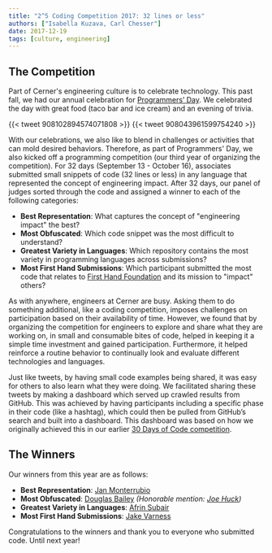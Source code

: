 ```yaml
---
title: "2^5 Coding Competition 2017: 32 lines or less"
authors: ["Isabella Kuzava, Carl Chesser"]
date: 2017-12-19
tags: [culture, engineering]
---
```


## The Competition

Part of Cerner's engineering culture is to celebrate technology. This past fall, we had our annual celebration for [Programmers’ Day](https://twitter.com/CernerEng/status/908047795768217600). We celebrated the day with great food (taco bar and ice cream) and an evening of trivia.


{{< tweet 908102894574071808 >}}
{{< tweet 908043961599754240 >}}

With our celebrations, we also like to blend in challenges or activities that can mold desired behaviors. Therefore, as part of Programmers' Day, we also kicked off a programming competition (our third year of organizing the competition). For 32 days (September 13 - October 16), associates submitted small snippets of code (32 lines or less) in any language that represented the concept of engineering impact. After 32 days, our panel of judges sorted through the code and assigned a winner to each of the following categories:

* **Best Representation**:  What captures the concept of "engineering impact" the best?
* **Most Obfuscated**: Which code snippet was the most difficult to understand?
* **Greatest Variety in Languages**:  Which repository contains the most variety in programming languages across submissions?
* **Most First Hand Submissions**: Which participant submitted the most code that relates to [First Hand Foundation](https://www.firsthandfoundation.org/) and its mission to "impact" others?

As with anywhere, engineers at Cerner are busy. Asking them to do something additional, like a coding competition, imposes challenges on participation based on their availability of time. However, we found that by organizing the competition for engineers to explore and share what they are working on, in small and consumable bites of code, helped in keeping it a simple time investment and gained participation. Furthermore, it helped reinforce a routine behavior to continually look and evaluate different technologies and languages.

Just like tweets, by having small code examples being shared, it was easy for others to also learn what they were doing. We facilitated sharing these tweets by making a dashboard which served up crawled results from GitHub. This was achieved by having participants including a specific phase in their code (like a hashtag), which could then be pulled from GitHub’s search and built into a dashboard. This dashboard was based on how we originally achieved this in our earlier [30 Days of Code competition](http://engineering.cerner.com/2013/08/the-30-days-of-code-experiment/).

## The Winners

Our winners from this year are as follows:

* **Best Representation**:  [Jan Monterrubio](https://github.com/AnEmortalKid/such-interview)
* **Most Obfuscated**: [Douglas Bailey](https://github.com/dbailey31/Cerner) _(Honorable mention: [Joe Huck](https://github.com/joehuck/bash_projects))_
* **Greatest Variety in Languages**: [Afrin Subair](https://github.com/afrin216/2to5)
* **Most First Hand Submissions**: [Jake Varness](https://github.com/jvarness/cerner-2-to-the-5th)

Congratulations to the winners and thank you to everyone who submitted code. Until next year!
